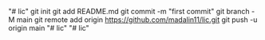 "# lic"  git init git add README.md git commit -m "first commit" git branch -M main git remote add origin https://github.com/madalin11/lic.git git push -u origin main
"# lic" 
"# lic" 
